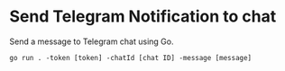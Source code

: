# Send Telegram Notification to chat

Send a message to Telegram chat using Go. 

```
go run . -token [token] -chatId [chat ID] -message [message]
```
